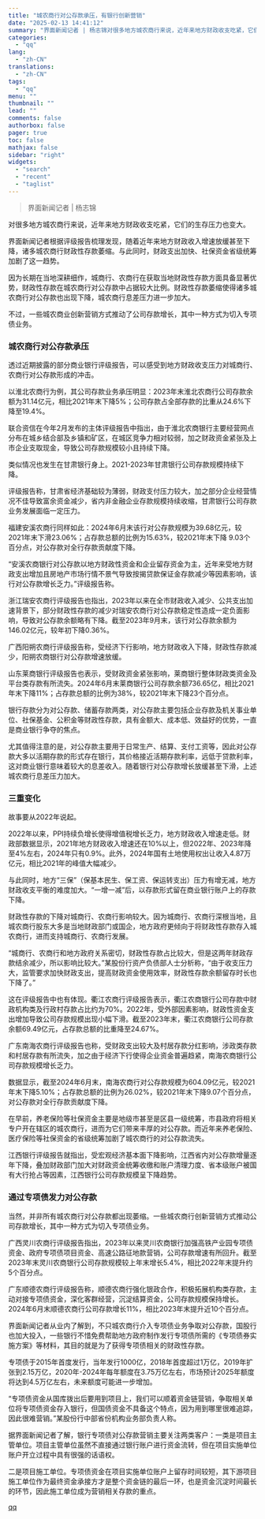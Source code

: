 ```yaml
---
title: "城农商行对公存款承压，有银行创新营销"
date: "2025-02-13 14:41:12"
summary: "界面新闻记者 | 杨志锦对很多地方城农商行来说，近年来地方财政收支吃紧，它们的生存压力也变大。界面新..."
categories:
  - "qq"
lang:
  - "zh-CN"
translations:
  - "zh-CN"
tags:
  - "qq"
menu: ""
thumbnail: ""
lead: ""
comments: false
authorbox: false
pager: true
toc: false
mathjax: false
sidebar: "right"
widgets:
  - "search"
  - "recent"
  - "taglist"
---
```


> 界面新闻记者 | 杨志锦

对很多地方城农商行来说，近年来地方财政收支吃紧，它们的生存压力也变大。

界面新闻记者根据评级报告梳理发现，随着近年来地方财政收入增速放缓甚至下降，诸多城农商行财政性存款萎缩。与此同时，财政支出加快、社保资金省级统筹加剧了这一趋势。

因为长期在当地深耕细作，城商行、农商行在获取当地财政性存款方面具备显著优势，财政性存款在城农商行对公存款中占据较大比例。财政性存款萎缩使得诸多城农商行对公存款也出现下降，城农商行息差压力进一步加大。

不过，一些城农商业创新营销方式推动了公司存款增长，其中一种方式为切入专项债业务。

### 城农商行对公存款承压

透过近期披露的部分商业银行评级报告，可以感受到地方财政收支压力对城商行、农商行对公存款形成的冲击。

以淮北农商行为例，其公司存款业务承压明显：2023年末淮北农商行公司存款余额为31.14亿元，相比2021年末下降5%；公司存款占全部存款的比重从24.6%下降至19.4%。

联合资信在今年2月发布的主体评级报告中指出，由于淮北农商银行主要经营网点分布在城乡结合部及乡镇和矿区，在城区竞争力相对较弱，加之财政资金紧张及上市企业支取现金，导致公司存款规模较小且持续下降。

类似情况也发生在甘肃银行身上。2021-2023年甘肃银行公司存款规模持续下降。

评级报告称，甘肃省经济基础较为薄弱，财政支付压力较大，加之部分企业经营情况不佳导致富余资金减少，省内非金融企业存款规模持续收缩，甘肃银行公司存款业务发展面临一定压力。

福建安溪农商行同样如此：2024年6月末该行对公存款规模为39.68亿元，较2021年末下滑23.06%；占存款总额的比例为15.63%，较2021年末下降 9.03个百分点，对公存款对全行存款贡献度下降。

“安溪农商银行对公存款以地方财政性资金和企业留存资金为主，近年来受地方财政支出增加且房地产市场行情不景气导致按揭贷款保证金存款减少等因素影响，该行对公存款增长乏力。”评级报告称。

浙江瑞安农商行评级报告也指出，2023年以来在全市财政收入减少、公共支出加速背景下，部分财政性存款的减少对瑞安农商行对公存款稳定性造成一定负面影响，导致对公存款余额略有下降。截至2023年9月末，该行对公存款余额为146.02亿元，较年初下降0.36%。

广西阳朔农商行评级报告称，受经济下行影响，地方财政收入下降，财政性存款减少，阳朔农商银行对公存款增速放缓。

山东莱商银行评级报告也表示，受财政资金紧张影响，莱商银行整体财政类资金及平台类存款有所流失。2024年6月末莱商银行公司存款余额736.65亿，相比2021年末下降11%；占存款总额的比例为38%，较2021年末下降23个百分点。

银行存款分为对公存款、储蓄存款两类，对公存款主要包括企业存款及机关事业单位、社保基金、公积金等财政性存款，具有金额大、成本低、效益好的优势，一直是商业银行争夺的焦点。

尤其值得注意的是，对公存款主要用于日常生产、结算、支付工资等，因此对公存款大多以活期存款的形式存在银行，其价格接近活期存款利率，远低于贷款利率，这对商业银行意味着较大的息差收入。随着银行对公存款增长放缓甚至下滑，上述城农商行息差压力加大。

### 三重变化

故事要从2022年说起。

2022年以来，PPI持续负增长使得增值税增长乏力，地方财政收入增速走低。财政部数据显示，2021年地方财政收入增速还在10%以上，但2022年、2023年降至4%左右，2024年只有0.9%。此外，2024年国有土地使用权出让收入4.87万亿元，相比2021年的峰值大幅减少。

与此同时，地方“三保”（保基本民生、保工资、保运转支出）压力有增无减，地方财政收支平衡的难度加大。“一增一减”后，以存款形式留在商业银行账户上的存款下降。

财政性存款的下降对城商行、农商行影响较大。因为城商行、农商行深根当地，且城农商行股东大多是当地财政部门或国企，地方政府更倾向于将财政性存款存入城农商行，进而支持城商行、农商行发展。

“城商行、农商行和地方政府关系密切，财政性存款占比较大，但是这两年财政存款结余减少，所以影响比较大。”某股份行资产负债部人士分析称，“由于收支压力大，监管要求加快财政支出，提高财政资金使用效率，财政性存款余额留存时长也下降了。”

这在评级报告中也有体现。衢江农商行评级报告表示，衢江农商银行公司存款中财政机构类及行政村存款占比约为70%。2022年，受外部因素影响，财政性资金支出增加导致公司存款规模出现小幅下滑。截至2023年末，衢江农商银行公司存款余额69.49亿元，占存款总额的比重降至24.67%。

广东南海农商行评级报告也称，受财政支出较大及村居存款分红影响，涉政类存款和村居存款有所流失，加之由于经济下行使得企业资金普遍趋紧，南海农商银行公司存款规模增长乏力。

数据显示，截至2024年6月末，南海农商行对公存款规模为604.09亿元，较2021年末下降5.10%；占存款总额的比例为26.02%，较2021年末下降9.07个百分点，对公存款对全行存款贡献度下降。

在早前，养老保险等社保资金主要是地级市甚至是区县一级统筹，市县政府将相关专户开在辖区的城农商行，进而为它们带来丰厚的对公存款。而近年来养老保险、医疗保险等社保资金的省级统筹加剧了城农商行的对公存款流失。

江西银行评级报告就指出，受宏观经济基本面下降影响，江西省内对公存款增量逐年下降，叠加财政部门加大对财政资金统筹收缴和账户清理力度、省本级账户被国有大行抢占等因素，江西银行公司存款规模呈下降趋势。

### 通过专项债发力对公存款

当然，并非所有城农商行对公存款都出现萎缩。一些城农商行创新营销方式推动公司存款增长，其中一种方式为切入专项债业务。

广西灵川农商行评级报告指出，2023年以来灵川农商银行加强高铁产业园专项债资金、政府专项债项目资金、高速公路征地款营销，公司存款增速有所回升。截至2023年末灵川农商银行公司存款规模较上年末增长5.4%，相比2022年末提升约5个百分点。

广东顺德农商行评级报告称，顺德农商行强化银政合作，积极拓展机构类存款，主动对接专项债资金，深化客群经营，沉淀结算资金，公司存款规模保持增长。2024年6月末顺德农商行公司存款增长11%，相比2023年末提升近10个百分点。

界面新闻记者从业内了解到，不只城农商行介入专项债业务争取对公存款，国股行也加大投入，一些银行不惜免费帮助地方政府制作发行专项债所需的《专项债券实施方案》等材料，其目的就是为了获得专项债相关的财政性存款。

专项债于2015年首度发行，当年发行1000亿，2018年首度超过1万亿，2019年扩张到2.15万亿，2020年-2024年每年额度在3.75万亿左右，市场预计2025年额度将达到4.5万亿左右，未来额度可能进一步增加。

“专项债资金从国库拨出后要用到项目上，我们可以顺着资金链营销，争取相关单位将专项债资金存入银行，但国债资金不具备这个特点，因为用到哪里很难追踪，因此很难营销。”某股份行中部省份机构业务部负责人称。

据界面新闻记者了解，银行专项债对公存款营销主要关注两类客户：一类是项目主管单位。项目主管单位虽然不直接通过银行账户进行资金流转，但在项目实施单位账户开立过程中具有很强的话语权。

二是项目施工单位。专项债资金在项目实施单位账户上留存时间较短，其下游项目施工单位作为最终资金承接方才是整个资金链的最后一环，也是资金沉淀时间最长的环节，因此施工单位成为营销相关存款的重点。

[qq](https://new.qq.com/rain/a/20250213A04TH700)
